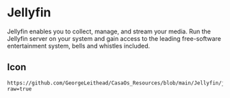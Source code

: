 # Jellyfin
Jellyfin enables you to collect, manage, and stream your media. Run the Jellyfin server on your system and gain access to the leading free-software entertainment system, bells and whistles included.

## Icon
```text
https://github.com/GeorgeLeithead/CasaOs_Resources/blob/main/Jellyfin/jellyfin.png?raw=true
```

